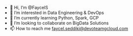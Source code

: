- 👋 Hi, I’m @FaycelS
- 👀 I’m interested in Data Engineering & DevOps
- 🌱 I’m currently learning Python, Spark, GCP
- 💞️ I’m looking to collaborate on BigData Solutions
- 📫 How to reach me faycel.seddiki@devoteamgcloud.com

<!---
FaycelS/FaycelS is a ✨ special ✨ repository because its `README.md` (this file) appears on your GitHub profile.
You can click the Preview link to take a look at your changes.
--->
